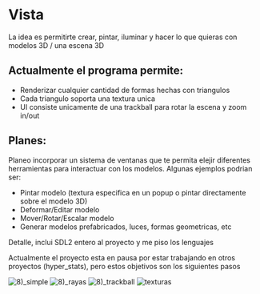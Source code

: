 # Vista

La idea es permitirte crear, pintar, iluminar y hacer lo que quieras con modelos 3D / una escena 3D
## Actualmente el programa permite:
- Renderizar cualquier cantidad de formas hechas con triangulos
- Cada triangulo soporta una textura unica
- UI consiste unicamente de una trackball para rotar la escena y zoom in/out

## Planes:
Planeo incorporar un sistema de ventanas que te permita elejir diferentes herramientas para interactuar con los modelos.
Algunas ejemplos podrian ser:
- Pintar modelo (textura especifica en un popup o pintar directamente sobre el modelo 3D)
- Deformar/Editar modelo
- Mover/Rotar/Escalar modelo
- Generar modelos prefabricados, luces, formas geometricas, etc

Detalle, inclui SDL2 entero al proyecto y me piso los lenguajes 

Actualmente el proyecto esta en pausa por estar trabajando en otros proyectos (hyper_stats), pero estos objetivos son los siguientes pasos

![8)_simple](https://github.com/GasparLiboreiro/Vista/blob/main/imgs/8\)_simple.gif)
![8)_rayas](https://github.com/GasparLiboreiro/Vista/blob/main/imgs/8\)_rayas.gif)
![8)_trackball](https://github.com/GasparLiboreiro/Vista/blob/main/imgs/8\)_trackball.gif)
![texturas](https://github.com/GasparLiboreiro/Vista/blob/main/imgs/texturas.gif)

